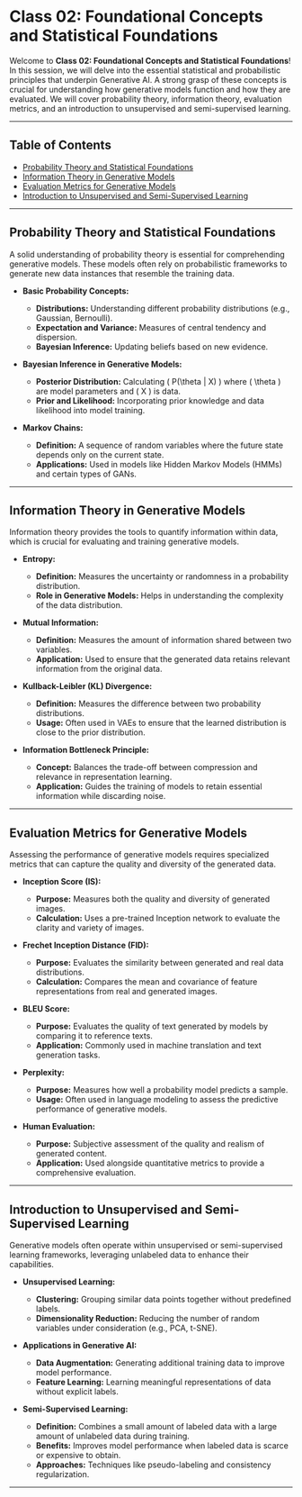 # Class 02: Foundational Concepts and Statistical Foundations

Welcome to **Class 02: Foundational Concepts and Statistical Foundations**! In this session, we will delve into the essential statistical and probabilistic principles that underpin Generative AI. A strong grasp of these concepts is crucial for understanding how generative models function and how they are evaluated. We will cover probability theory, information theory, evaluation metrics, and an introduction to unsupervised and semi-supervised learning.

---

## Table of Contents

- [Probability Theory and Statistical Foundations](#probability-theory-and-statistical-foundations)
- [Information Theory in Generative Models](#information-theory-in-generative-models)
- [Evaluation Metrics for Generative Models](#evaluation-metrics-for-generative-models)
- [Introduction to Unsupervised and Semi-Supervised Learning](#introduction-to-unsupervised-and-semi-supervised-learning)

---

## Probability Theory and Statistical Foundations

A solid understanding of probability theory is essential for comprehending generative models. These models often rely on probabilistic frameworks to generate new data instances that resemble the training data.

- **Basic Probability Concepts:**
  - **Distributions:** Understanding different probability distributions (e.g., Gaussian, Bernoulli).
  - **Expectation and Variance:** Measures of central tendency and dispersion.
  - **Bayesian Inference:** Updating beliefs based on new evidence.

- **Bayesian Inference in Generative Models:**
  - **Posterior Distribution:** Calculating \( P(\theta | X) \) where \( \theta \) are model parameters and \( X \) is data.
  - **Prior and Likelihood:** Incorporating prior knowledge and data likelihood into model training.

- **Markov Chains:**
  - **Definition:** A sequence of random variables where the future state depends only on the current state.
  - **Applications:** Used in models like Hidden Markov Models (HMMs) and certain types of GANs.

---

## Information Theory in Generative Models

Information theory provides the tools to quantify information within data, which is crucial for evaluating and training generative models.

- **Entropy:**
  - **Definition:** Measures the uncertainty or randomness in a probability distribution.
  - **Role in Generative Models:** Helps in understanding the complexity of the data distribution.

- **Mutual Information:**
  - **Definition:** Measures the amount of information shared between two variables.
  - **Application:** Used to ensure that the generated data retains relevant information from the original data.

- **Kullback-Leibler (KL) Divergence:**
  - **Definition:** Measures the difference between two probability distributions.
  - **Usage:** Often used in VAEs to ensure that the learned distribution is close to the prior distribution.

- **Information Bottleneck Principle:**
  - **Concept:** Balances the trade-off between compression and relevance in representation learning.
  - **Application:** Guides the training of models to retain essential information while discarding noise.

---

## Evaluation Metrics for Generative Models

Assessing the performance of generative models requires specialized metrics that can capture the quality and diversity of the generated data.

- **Inception Score (IS):**
  - **Purpose:** Measures both the quality and diversity of generated images.
  - **Calculation:** Uses a pre-trained Inception network to evaluate the clarity and variety of images.

- **Frechet Inception Distance (FID):**
  - **Purpose:** Evaluates the similarity between generated and real data distributions.
  - **Calculation:** Compares the mean and covariance of feature representations from real and generated images.

- **BLEU Score:**
  - **Purpose:** Evaluates the quality of text generated by models by comparing it to reference texts.
  - **Application:** Commonly used in machine translation and text generation tasks.

- **Perplexity:**
  - **Purpose:** Measures how well a probability model predicts a sample.
  - **Usage:** Often used in language modeling to assess the predictive performance of generative models.

- **Human Evaluation:**
  - **Purpose:** Subjective assessment of the quality and realism of generated content.
  - **Application:** Used alongside quantitative metrics to provide a comprehensive evaluation.

---

## Introduction to Unsupervised and Semi-Supervised Learning

Generative models often operate within unsupervised or semi-supervised learning frameworks, leveraging unlabeled data to enhance their capabilities.

- **Unsupervised Learning:**
  - **Clustering:** Grouping similar data points together without predefined labels.
  - **Dimensionality Reduction:** Reducing the number of random variables under consideration (e.g., PCA, t-SNE).

- **Applications in Generative AI:**
  - **Data Augmentation:** Generating additional training data to improve model performance.
  - **Feature Learning:** Learning meaningful representations of data without explicit labels.

- **Semi-Supervised Learning:**
  - **Definition:** Combines a small amount of labeled data with a large amount of unlabeled data during training.
  - **Benefits:** Improves model performance when labeled data is scarce or expensive to obtain.
  - **Approaches:** Techniques like pseudo-labeling and consistency regularization.

---
